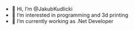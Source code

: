 - 👋 Hi, I’m @JakubKudlicki
- 👀 I’m interested in programming and 3d printing
- 🌱 I’m currently working as .Net Developer


<!---
JakubKudlicki/JakubKudlicki is a ✨ special ✨ repository because its `README.md` (this file) appears on your GitHub profile.
You can click the Preview link to take a look at your changes.
--->
